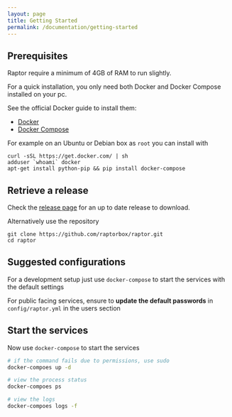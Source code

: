 ```yaml
---
layout: page
title: Getting Started
permalink: /documentation/getting-started
---
```


## Prerequisites

Raptor require a minimum of 4GB of RAM to run slightly.

For a quick installation, you only need both Docker and Docker Compose installed on your pc.

See the official Docker guide to install them:

-   [Docker](https://docs.docker.com/engine/installation/linux/ubuntu/#/install-docker)
-   [Docker Compose](https://docs.docker.com/compose/install/)

For example on an Ubuntu or Debian box as `root` you can install with

```
curl -sSL https://get.docker.com/ | sh
adduser `whoami` docker
apt-get install python-pip && pip install docker-compose
```

## Retrieve a release

Check the [release page](https://github.com/raptorbox/raptor/releases) for an up to date release to download.

Alternatively use the repository

```
git clone https://github.com/raptorbox/raptor.git
cd raptor
```

## Suggested configurations

For a development setup just use `docker-compose` to start the services with the default settings

For public facing services, ensure to **update the default passwords** in `config/raptor.yml` in the users section

## Start the services

Now use `docker-compose` to start the services

```bash
# if the command fails due to permissions, use sudo
docker-compoes up -d

# view the process status
docker-compoes ps

# view the logs
docker-compoes logs -f

```
